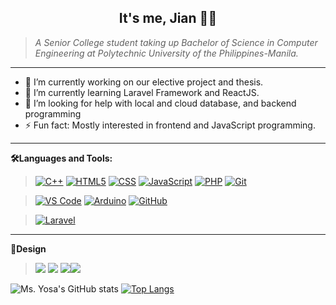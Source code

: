 <h2 align="center">
 It's me, Jian 👩‍💻
</h2>

> *A Senior College student taking up Bachelor of Science in Computer Engineering  at Polytechnic University of the Philippines-Manila.*

***

- 🔭 I’m currently working on our elective project and thesis.
- 🌱 I’m currently learning Laravel Framework and ReactJS.
- 🤔 I’m looking for help with local and cloud database, and backend programming
- ⚡ Fun fact: Mostly interested in frontend and JavaScript programming.

***

**🛠️Languages and Tools:** 


> [![C++](https://img.shields.io/badge/-C%2B%2B-00599C?style=for-the-badge&labelColor=black&logo=c%2B%2B&logoColor=00599C)](#)
[![HTML5](https://img.shields.io/badge/-HTML5-E34F26?style=for-the-badge&labelColor=black&logo=html5&logoColor=E34F26)](#)
[![CSS](https://img.shields.io/badge/-CSS3-1572B6?style=for-the-badge&labelColor=black&logo=css3&logoColor=1572B6)](#)
[![JavaScript](https://img.shields.io/badge/-JavaScript-F7DF1E?style=for-the-badge&labelColor=black&logo=javascript&logoColor=F7DF1E)](#)
[![PHP](https://img.shields.io/badge/-PHP-777BB4?style=for-the-badge&labelColor=black&logo=php&logoColor=777BB4)](#)
[![Git](https://img.shields.io/badge/-Git-F05032?style=for-the-badge&labelColor=black&logo=git&logoColor=F05032)](#)


> [![VS Code](https://img.shields.io/badge/-VS_Code-007ACC?style=for-the-badge&labelColor=black&logo=visual%20studio%20code&logoColor=007ACC)](#)
[![Arduino](https://img.shields.io/badge/-Arduino_IDE-00979D?style=for-the-badge&labelColor=black&logo=arduino&logoColor=00979D)](#)
[![GitHub](https://img.shields.io/badge/-GitHub-181717?style=for-the-badge&labelColor=black&logo=github&logoColor=white)](#)

> [![Laravel](https://img.shields.io/badge/-Laravel-FF2D20?style=for-the-badge&labelColor=black&logo=laravel&logoColor=FF2D20)](#)

***

**🎨Design**

 
> <img src="https://img.icons8.com/color/48/000000/adobe-illustrator--v2.png"/> <img src="https://img.icons8.com/color/48/000000/adobe-xd--v2.png"/> <img src="https://img.icons8.com/color/48/000000/adobe-photoshop--v2.png"/><img  src="https://img.icons8.com/cute-clipart/48/000000/canva.png"/>


![Ms. Yosa's GitHub stats](https://github-readme-stats.vercel.app/api?username=Ms-Yosa&show_icons=true&theme=merko) 
[![Top Langs](https://github-readme-stats.vercel.app/api/top-langs/?username=Ms-Yosa&layout=compact&theme=merko)](https://github.com/Ms-Yosa/github-readme-stats)
